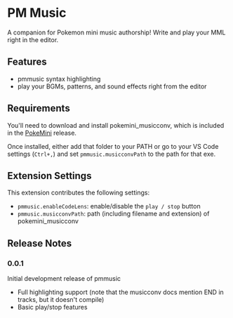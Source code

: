 # PM Music

A companion for Pokemon mini music authorship! Write and play your MML right in the editor.

## Features

* pmmusic syntax highlighting
* play your BGMs, patterns, and sound effects right from the editor

## Requirements

You'll need to download and install pokemini_musicconv, which is included in the [PokeMini](https://sourceforge.net/p/pokemini/) release.

Once installed, either add that folder to your PATH or go to your VS Code settings (`Ctrl+,`) and set `pmmusic.musicconvPath` to the path for that exe.

## Extension Settings

This extension contributes the following settings:

* `pmmusic.enableCodeLens`: enable/disable the `play / stop` button
* `pmmusic.musicconvPath`: path (including filename and extension) of pokemini_musicconv

## Release Notes

### 0.0.1

Initial development release of pmmusic

* Full highlighting support (note that the musicconv docs mention END in tracks, but it doesn't compile)
* Basic play/stop features
